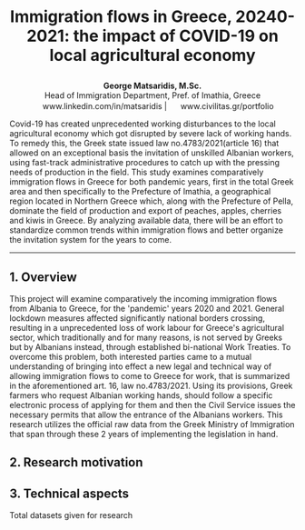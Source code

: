  
# <p align="center">Immigration flows in Greece, 20240-2021: the impact of COVID-19 on local agricultural economy

 <p align="center"><b>George Matsaridis, M.Sc.</b><br> 
  Head of Immigration Department, Pref. of Imathia, Greece<br>
<img height="16" width="16" color="#0A66C2" src="https://cdn.jsdelivr.net/npm/simple-icons@v5/icons/linkedin.svg"/> www.linkedin.com/in/matsaridis | <img height="16" width="16" color="#0A66C2" src="https://cdn.jsdelivr.net/npm/simple-icons@v5/icons/github.svg"/> www.civilitas.gr/portfolio</p>

Covid-19 has created unprecedented working disturbances to the local agricultural economy which got disrupted by severe lack of working hands. To remedy this, the Greek state issued law no.4783/2021(article 16) that allowed on an exceptional basis the invitation of unskilled Albanian workers, using fast-track administrative procedures to catch up with the pressing needs of production in the field. This study examines comparatively immigration flows in Greece for both pandemic years, first in the total Greek area and then specifically to the Prefecture of Imathia, a geographical region located in Northern Greece which, along with the Prefecture of Pella, dominate the field of production and export of peaches, apples, cherries and kiwis in Greece. By analyzing available data, there will be an effort to standardize common trends within immigration flows and better organize the invitation system for the years to come.

***

## 1. Overview

This project will examine comparatively the incoming immigration flows from Albania to Greece, for the 'pandemic' years 2020 and 2021. General lockdown measures affected significantly national borders crossing, resulting in a unprecedented loss of work labour for Greece's agricultural sector, which traditionally and for many reasons, is not served by Greeks but by Albanians instead, through established bi-national Work Treaties. To overcome this problem, both interested parties came to a mutual understanding of bringing into effect a new legal and technical way of allowing immigration flows to come to Greece for work, that is summarized in the aforementioned art. 16, law no.4783/2021. Using its provisions, Greek farmers who request Albanian working hands, should follow a specific electronic process of applying for them and then the Civil Service issues the necessary permits that allow the entrance of the Albanians workers. This research utilizes the official raw data from the Greek Ministry of Immigration that span through these 2 years of implementing the legislation in hand.

## 2. Research motivation 

## 3. Technical aspects

Total datasets given for research











